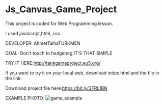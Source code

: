 # Js_Canvas_Game_Project

This project is coded for Web Programming lesson.

I used javascript,html, css.

DEVELOPER: AhmetTalhaTURKMEN

GOAL: Don't touch to hedgehog.IT'S THAT SIMPLE

TRY IT HERE:http://tankgameproject.eu5.org/

If you want to try it on your local web, download index.html and the file in the link.

Download project file here:https://bit.ly/3FRL1BN

EXAMPLE PHOTO:
![game_example](https://user-images.githubusercontent.com/75725469/168417934-f165be3b-a5f7-4139-aae0-16b389fa30e9.png)
